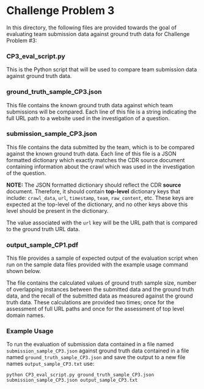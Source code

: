 # Challenge Problem 3

In this directory, the following files are provided towards the goal of evaluating team submission data against ground truth data for Challenge Problem #3:

### CP3_eval_script.py
This is the Python script that will be used to compare team submission data against ground truth data.

### ground_truth_sample_CP3.json
This file contains the known ground truth data against which team submissions will be compared.  Each line of this file is a string indicating the full URL path to a website used in the investigation of a question.

### submission_sample_CP3.json
This file contains the data submitted by the team, which is to be compared against the known ground truth data.  Each line of this file is a JSON formatted dictionary which exactly matches the CDR source document containing information about the crawl which was used in the investigation of the question.

**NOTE:** The JSON formatted dictionary should reflect the CDR **source** document.  Therefore, it should contain **top-level** dictionary keys that include: `crawl_data`, `url`, `timestamp`, `team`, `raw_content`, etc.  These keys are expected at the top-level of the dictionary, and no other keys above this level should be present in the dictionary.

The value associated with the `url` key will be the URL path that is compared to the ground truth URL data.

### output_sample_CP1.pdf
This file provides a sample of expected output of the evaluation script when run on the sample data files provided with the example usage command shown below.

The file contains the calculated values of ground truth sample size, number of overlapping instances between the submitted data and the ground truth data, and the recall of the submitted data as measured against the ground truth data.  These calculations are provided two times; once for the assessment of full URL paths and once for the assessment of top level domain names.

### Example Usage

To run the evaluation of submission data contained in a file named `submission_sample_CP3.json` against ground truth data contained in a file named `ground_truth_sample_CP3.json` and save the output to a new file names `output_sample_CP3.txt` use:

`python CP3_eval_script.py ground_truth_sample_CP3.json submission_sample_CP3.json output_sample_CP3.txt`
